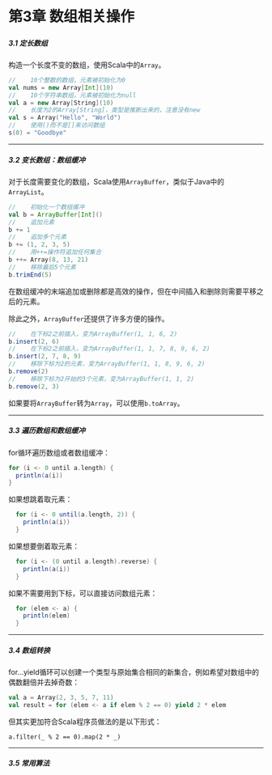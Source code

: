 # 第3章 数组相关操作

##### 

##### 3.1 定长数组

构造一个长度不变的数组，使用Scala中的`Array`。

```scala
//    10个整数的数组，元素被初始化为0
val nums = new Array[Int](10)
//    10个字符串数组，元素被初始化为null
val a = new Array[String](10)
//    长度为2的Array[String]，类型是推断出来的，注意没有new
val s = Array("Hello", "World")
//    使用()而不是[]来访问数组
s(0) = "Goodbye"
```

---

##### 3.2 变长数组：数组缓冲

对于长度需要变化的数组，Scala使用`ArrayBuffer`，类似于Java中的`ArrayList`。

```scala
//    初始化一个数组缓冲
val b = ArrayBuffer[Int]()
//    追加元素
b += 1
//    追加多个元素
b += (1, 2, 3, 5)
//    用++=操作符追加任何集合
b ++= Array(8, 13, 21)
//    移除最后5个元素
b.trimEnd(5)
```

在数组缓冲的末端追加或删除都是高效的操作，但在中间插入和删除则需要平移之后的元素。

除此之外，`ArrayBuffer`还提供了许多方便的操作。

```scala
//    在下标2之前插入，变为ArrayBuffer(1, 1, 6, 2)
b.insert(2, 6)
//    在下标2之前插入，变为ArrayBuffer(1, 1, 7, 8, 9, 6, 2)
b.insert(2, 7, 8, 9)
//    移除下标为2的元素，变为ArrayBuffer(1, 1, 8, 9, 6, 2)
b.remove(2)
//    移除下标为2开始的3个元素，变为ArrayBuffer(1, 1, 2)
b.remove(2, 3)
```

如果要将`ArrayBuffer`转为`Array`，可以使用`b.toArray`。

---

##### 3.3 遍历数组和数组缓冲

for循环遍历数组或者数组缓冲：

```scala
for (i <- 0 until a.length) {
  println(a(i))
}
```

如果想跳着取元素：

```scala
  for (i <- 0 until(a.length, 2)) {
    println(a(i))
  }
```

如果想要倒着取元素：

```scala
  for (i <- (0 until a.length).reverse) {
    println(a(i))
  }
```

如果不需要用到下标，可以直接访问数组元素：

```scala
  for (elem <- a) {
    println(elem)
  }
```

---

##### 3.4 数组转换

for...yield循环可以创建一个类型与原始集合相同的新集合，例如希望对数组中的偶数翻倍并去掉奇数：

```scala
val a = Array(2, 3, 5, 7, 11)
val result = for (elem <- a if elem % 2 == 0) yield 2 * elem
```

但其实更加符合Scala程序员做法的是以下形式：

`a.filter(_ % 2 == 0).map(2 * _)`

---

##### 3.5 常用算法





